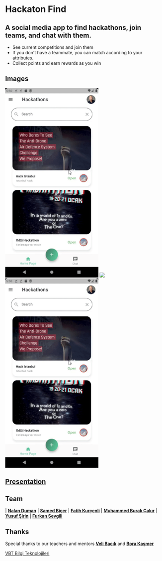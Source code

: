 # Hackaton Find

## A social media app to find hackathons, join teams, and chat with them.
 - See current competitions and join them
 - If you don't have a teammate, you can match according to your attributes.
 - Collect points and earn rewards as you win

## Images

<p float="left">
  <img src="Screenshots/93615612-49881d80-f9dc-11ea-86df-00bc1659defa.gif" width="300" />
  <img src="Screenshots/93615276-da122e00-f9db-11ea-925e-7a61041e8c34.gif" width="300" /> 
  <img src="Screenshots/93615612-49881d80-f9dc-11ea-86df-00bc1659defa.gif" width="300" />
</p>


## [Presentation](https://www.canva.com/design/DAEIC7iKTMQ/Fg-cDRs_c31r9ail-bpx3g/view?utm_content=DAEIC7iKTMQ&utm_campaign=designshare&utm_medium=link&utm_source=publishsharelink)
<a href="" title="Presentation"></a>



## Team

| <a href="https://github.com/nalanduman" target="_blank">**Nalan Duman**</a> | <a href="https://github.com/samedbcr" target="_blank">**Samed Biçer**</a> | <a href="https://github.com/fatihkurcenli" target="_blank">**Fatih Kurçenli**</a> | <a href="https://github.com/mburakcakir" target="_blank">**Muhammed Burak Çakır**</a> | <a href="https://github.com/yusufexak" target="_blank">**Yusuf Şirin**</a> | <a href="https://github.com/Furknn" target="_blank">**Furkan Sevgili**</a>

## Thanks

Special thanks to our teachers and mentors <a href="https://github.com/VB10" target="_blank">**Veli Bacık**</a> and <a href="https://github.com/borakasmer" target="_blank">**Bora Kaşmer**</a>



<a href="https://www.vbt.com.tr" target="_blank">VBT Bilgi Teknolojileri</a>
